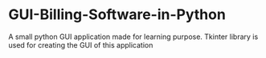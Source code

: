 # GUI-Billing-Software-in-Python
A small python GUI application made for learning purpose. Tkinter library is used for creating the GUI of this application
